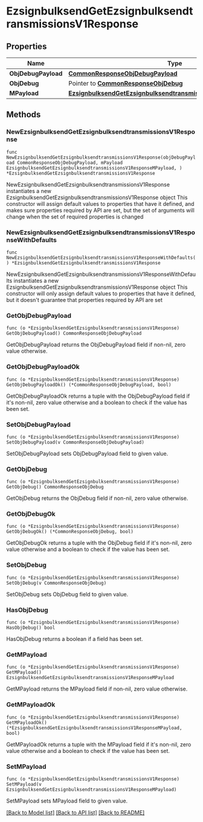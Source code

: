 # EzsignbulksendGetEzsignbulksendtransmissionsV1Response

## Properties

Name | Type | Description | Notes
------------ | ------------- | ------------- | -------------
**ObjDebugPayload** | [**CommonResponseObjDebugPayload**](CommonResponseObjDebugPayload.md) |  | 
**ObjDebug** | Pointer to [**CommonResponseObjDebug**](CommonResponseObjDebug.md) |  | [optional] 
**MPayload** | [**EzsignbulksendGetEzsignbulksendtransmissionsV1ResponseMPayload**](EzsignbulksendGetEzsignbulksendtransmissionsV1ResponseMPayload.md) |  | 

## Methods

### NewEzsignbulksendGetEzsignbulksendtransmissionsV1Response

`func NewEzsignbulksendGetEzsignbulksendtransmissionsV1Response(objDebugPayload CommonResponseObjDebugPayload, mPayload EzsignbulksendGetEzsignbulksendtransmissionsV1ResponseMPayload, ) *EzsignbulksendGetEzsignbulksendtransmissionsV1Response`

NewEzsignbulksendGetEzsignbulksendtransmissionsV1Response instantiates a new EzsignbulksendGetEzsignbulksendtransmissionsV1Response object
This constructor will assign default values to properties that have it defined,
and makes sure properties required by API are set, but the set of arguments
will change when the set of required properties is changed

### NewEzsignbulksendGetEzsignbulksendtransmissionsV1ResponseWithDefaults

`func NewEzsignbulksendGetEzsignbulksendtransmissionsV1ResponseWithDefaults() *EzsignbulksendGetEzsignbulksendtransmissionsV1Response`

NewEzsignbulksendGetEzsignbulksendtransmissionsV1ResponseWithDefaults instantiates a new EzsignbulksendGetEzsignbulksendtransmissionsV1Response object
This constructor will only assign default values to properties that have it defined,
but it doesn't guarantee that properties required by API are set

### GetObjDebugPayload

`func (o *EzsignbulksendGetEzsignbulksendtransmissionsV1Response) GetObjDebugPayload() CommonResponseObjDebugPayload`

GetObjDebugPayload returns the ObjDebugPayload field if non-nil, zero value otherwise.

### GetObjDebugPayloadOk

`func (o *EzsignbulksendGetEzsignbulksendtransmissionsV1Response) GetObjDebugPayloadOk() (*CommonResponseObjDebugPayload, bool)`

GetObjDebugPayloadOk returns a tuple with the ObjDebugPayload field if it's non-nil, zero value otherwise
and a boolean to check if the value has been set.

### SetObjDebugPayload

`func (o *EzsignbulksendGetEzsignbulksendtransmissionsV1Response) SetObjDebugPayload(v CommonResponseObjDebugPayload)`

SetObjDebugPayload sets ObjDebugPayload field to given value.


### GetObjDebug

`func (o *EzsignbulksendGetEzsignbulksendtransmissionsV1Response) GetObjDebug() CommonResponseObjDebug`

GetObjDebug returns the ObjDebug field if non-nil, zero value otherwise.

### GetObjDebugOk

`func (o *EzsignbulksendGetEzsignbulksendtransmissionsV1Response) GetObjDebugOk() (*CommonResponseObjDebug, bool)`

GetObjDebugOk returns a tuple with the ObjDebug field if it's non-nil, zero value otherwise
and a boolean to check if the value has been set.

### SetObjDebug

`func (o *EzsignbulksendGetEzsignbulksendtransmissionsV1Response) SetObjDebug(v CommonResponseObjDebug)`

SetObjDebug sets ObjDebug field to given value.

### HasObjDebug

`func (o *EzsignbulksendGetEzsignbulksendtransmissionsV1Response) HasObjDebug() bool`

HasObjDebug returns a boolean if a field has been set.

### GetMPayload

`func (o *EzsignbulksendGetEzsignbulksendtransmissionsV1Response) GetMPayload() EzsignbulksendGetEzsignbulksendtransmissionsV1ResponseMPayload`

GetMPayload returns the MPayload field if non-nil, zero value otherwise.

### GetMPayloadOk

`func (o *EzsignbulksendGetEzsignbulksendtransmissionsV1Response) GetMPayloadOk() (*EzsignbulksendGetEzsignbulksendtransmissionsV1ResponseMPayload, bool)`

GetMPayloadOk returns a tuple with the MPayload field if it's non-nil, zero value otherwise
and a boolean to check if the value has been set.

### SetMPayload

`func (o *EzsignbulksendGetEzsignbulksendtransmissionsV1Response) SetMPayload(v EzsignbulksendGetEzsignbulksendtransmissionsV1ResponseMPayload)`

SetMPayload sets MPayload field to given value.



[[Back to Model list]](../README.md#documentation-for-models) [[Back to API list]](../README.md#documentation-for-api-endpoints) [[Back to README]](../README.md)


